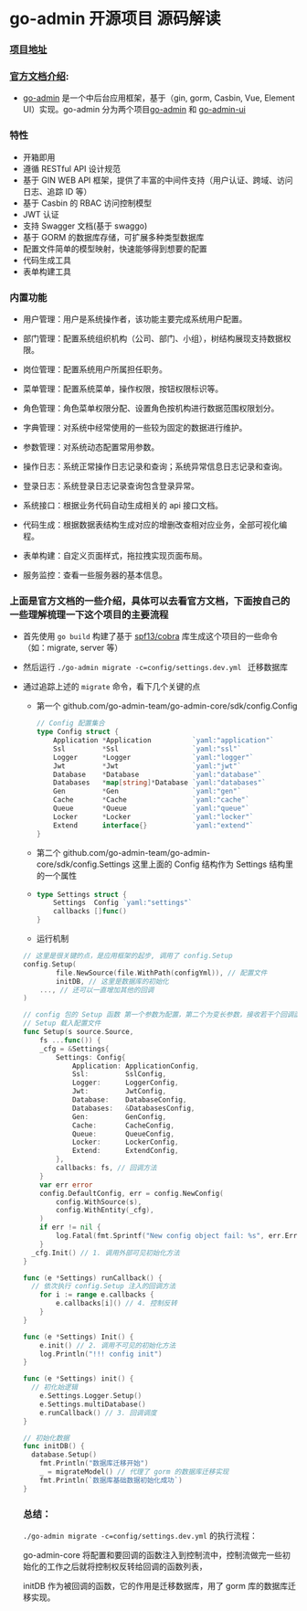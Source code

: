 # go-admin 开源项目 源码解读

### [项目地址](https://github.com/go-admin-team/go-admin)

### [官方文档介绍](https://doc.go-admin.dev):

- [go-admin](https://github.com/go-admin-team/go-admin) 是一个中后台应用框架，基于（gin, gorm, Casbin, Vue, Element UI）实现。go-admin 分为两个项目[go-admin](https://github.com/go-admin-team/go-admin) 和 [go-admin-ui](https://github.com/go-admin-team/go-admin-ui)

### 特性

- 开箱即用
- 遵循 RESTful API 设计规范
- 基于 GIN WEB API 框架，提供了丰富的中间件支持（用户认证、跨域、访问日志、追踪 ID 等）
- 基于 Casbin 的 RBAC 访问控制模型
- JWT 认证
- 支持 Swagger 文档(基于 swaggo)
- 基于 GORM 的数据库存储，可扩展多种类型数据库
- 配置文件简单的模型映射，快速能够得到想要的配置
- 代码生成工具
- 表单构建工具

### 内置功能

- 用户管理：用户是系统操作者，该功能主要完成系统用户配置。

- 部门管理：配置系统组织机构（公司、部门、小组），树结构展现支持数据权限。

- 岗位管理：配置系统用户所属担任职务。

- 菜单管理：配置系统菜单，操作权限，按钮权限标识等。

- 角色管理：角色菜单权限分配、设置角色按机构进行数据范围权限划分。

- 字典管理：对系统中经常使用的一些较为固定的数据进行维护。

- 参数管理：对系统动态配置常用参数。

- 操作日志：系统正常操作日志记录和查询；系统异常信息日志记录和查询。

- 登录日志：系统登录日志记录查询包含登录异常。

- 系统接口：根据业务代码自动生成相关的 api 接口文档。

- 代码生成：根据数据表结构生成对应的增删改查相对应业务，全部可视化编程。

- 表单构建：自定义页面样式，拖拉拽实现页面布局。

- 服务监控：查看一些服务器的基本信息。

### 上面是官方文档的一些介绍，具体可以去看官方文档，下面按自己的一些理解梳理一下这个项目的主要流程

- 首先使用 `go build`  构建了基于 [spf13/cobra](https://pkg.go.dev/github.com/spf13/cobra@v1.0.0) 库生成这个项目的一些命令（如：migrate, server 等）

- 然后运行 `./go-admin migrate -c=config/settings.dev.yml ` 迁移数据库

- 通过追踪上述的 `migrate` 命令，看下几个关键的点

  - 第一个 github.com/go-admin-team/go-admin-core/sdk/config.Config

    ```go
    // Config 配置集合
    type Config struct {
    	Application *Application          `yaml:"application"`
    	Ssl         *Ssl                  `yaml:"ssl"`
    	Logger      *Logger               `yaml:"logger"`
    	Jwt         *Jwt                  `yaml:"jwt"`
    	Database    *Database             `yaml:"database"`
    	Databases   *map[string]*Database `yaml:"databases"`
    	Gen         *Gen                  `yaml:"gen"`
    	Cache       *Cache                `yaml:"cache"`
    	Queue       *Queue                `yaml:"queue"`
    	Locker      *Locker               `yaml:"locker"`
    	Extend      interface{}           `yaml:"extend"`
    }
    ```

    

  - 第二个 github.com/go-admin-team/go-admin-core/sdk/config.Settings 这里上面的 Config 结构作为 Settings 结构里的一个属性

  - ```go
    type Settings struct {
    	Settings  Config `yaml:"settings"`
    	callbacks []func()
    }
    ```

  -  运行机制 

    ```go
    // 这里是很关键的点，是应用框架的起步, 调用了 config.Setup
    config.Setup(
    		file.NewSource(file.WithPath(configYml)), // 配置文件
    		initDB, // 这里是数据库的初始化
        ..., // 还可以一直增加其他的回调
    )
    
    // config 包的 Setup 函数 第一个参数为配置，第二个为变长参数，接收若干个回调函数
    // Setup 载入配置文件
    func Setup(s source.Source,
    	fs ...func()) {
    	_cfg = &Settings{
    		Settings: Config{
    			Application: ApplicationConfig,
    			Ssl:         SslConfig,
    			Logger:      LoggerConfig,
    			Jwt:         JwtConfig,
    			Database:    DatabaseConfig,
    			Databases:   &DatabasesConfig,
    			Gen:         GenConfig,
    			Cache:       CacheConfig,
    			Queue:       QueueConfig,
    			Locker:      LockerConfig,
    			Extend:      ExtendConfig,
    		},
    		callbacks: fs, // 回调方法
    	}
    	var err error
    	config.DefaultConfig, err = config.NewConfig(
    		config.WithSource(s),
    		config.WithEntity(_cfg),
    	)
    	if err != nil {
    		log.Fatal(fmt.Sprintf("New config object fail: %s", err.Error()))
    	}
      _cfg.Init() // 1. 调用外部可见初始化方法
    }
    
    func (e *Settings) runCallback() {
      // 依次执行 config.Setup 注入的回调方法
    	for i := range e.callbacks {
    		e.callbacks[i]() // 4. 控制反转
    	}
    }
    
    func (e *Settings) Init() {
    	e.init() // 2. 调用不可见的初始化方法
    	log.Println("!!! config init")
    }
    
    func (e *Settings) init() {
      // 初化始逻辑
    	e.Settings.Logger.Setup()
    	e.Settings.multiDatabase()
    	e.runCallback() // 3. 回调调度
    }
    
    // 初始化数据
    func initDB() {
      database.Setup()
    	fmt.Println("数据库迁移开始")
    	_ = migrateModel() // 代理了 gorm 的数据库迁移实现
    	fmt.Println(`数据库基础数据初始化成功`)
    }
    ```

    ### 总结：

    `./go-admin migrate -c=config/settings.dev.yml` 的执行流程：

    go-admin-core 将配置和要回调的函数注入到控制流中，控制流做完一些初始化的工作之后就将控制权反转给回调的函数列表，

    initDB 作为被回调的函数，它的作用是迁移数据库，用了 gorm 库的数据库迁移实现。

    